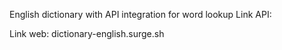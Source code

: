 English dictionary with API integration for word lookup
Link API: 

Link web: dictionary-english.surge.sh
